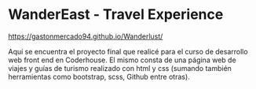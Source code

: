 # WanderEast - Travel Experience
https://gastonmercado94.github.io/Wanderlust/

Aquí se encuentra el proyecto final que realicé para el curso de desarrollo web front end en Coderhouse. El mismo consta de una página web de viajes
y guías de turismo realizado con html y css (sumando también herramientas como bootstrap, scss, Github entre otras). 

